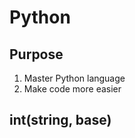 <link rel="stylesheet" type="text/css" media="all" href="https://shlomo90.github.io/homepage.css" />

# Python

## Purpose

1. Master Python language
2. Make code more easier

## int(string, base)
